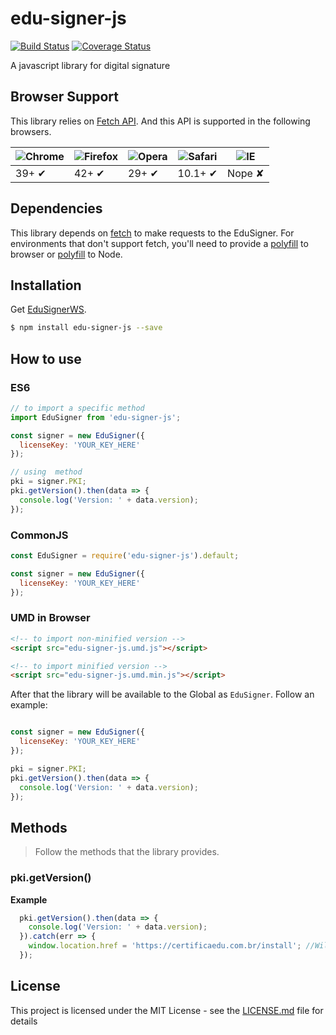 # edu-signer-js
[![Build Status](https://travis-ci.org/ronaldoaraujo/edu-signer-js.svg?branch=master)](https://travis-ci.org/ronaldoaraujo/edu-signer-js)
[![Coverage Status](https://coveralls.io/repos/github/ronaldoaraujo/edu-signer-js/badge.svg?branch=master)](https://coveralls.io/github/ronaldoaraujo/edu-signer-js?branch=master)

A javascript library for digital signature

## Browser Support

This library relies on [Fetch API](https://fetch.spec.whatwg.org/). And this API is supported in the following browsers.

![Chrome](https://cloud.githubusercontent.com/assets/398893/3528328/23bc7bc4-078e-11e4-8752-ba2809bf5cce.png) | ![Firefox](https://cloud.githubusercontent.com/assets/398893/3528329/26283ab0-078e-11e4-84d4-db2cf1009953.png) | ![Opera](https://cloud.githubusercontent.com/assets/398893/3528330/27ec9fa8-078e-11e4-95cb-709fd11dac16.png) | ![Safari](https://cloud.githubusercontent.com/assets/398893/3528331/29df8618-078e-11e4-8e3e-ed8ac738693f.png) | ![IE](https://cloud.githubusercontent.com/assets/398893/3528325/20373e76-078e-11e4-8e3a-1cb86cf506f0.png) |
--- | --- | --- | --- | --- |
39+ ✔ | 42+ ✔ | 29+ ✔ | 10.1+ ✔ | Nope ✘ |

## Dependencies

This library depends on [fetch](https://fetch.spec.whatwg.org/) to make requests to the EduSigner. For environments that don't support fetch, you'll need to provide a [polyfill](https://github.com/github/fetch) to browser or [polyfill](https://github.com/bitinn/node-fetch) to Node.

## Installation

Get [EduSignerWS](https://certificaedu.com.br/install).

```sh
$ npm install edu-signer-js --save
```

## How to use

### ES6

```js
// to import a specific method
import EduSigner from 'edu-signer-js';

const signer = new EduSigner({
  licenseKey: 'YOUR_KEY_HERE'
});

// using  method
pki = signer.PKI;
pki.getVersion().then(data => {
  console.log('Version: ' + data.version);
});
```

### CommonJS

```js
const EduSigner = require('edu-signer-js').default;

const signer = new EduSigner({
  licenseKey: 'YOUR_KEY_HERE'
});
```

### UMD in Browser

```html
<!-- to import non-minified version -->
<script src="edu-signer-js.umd.js"></script>

<!-- to import minified version -->
<script src="edu-signer-js.umd.min.js"></script>
```

After that the library will be available to the Global as `EduSigner`. Follow an example:

```js

const signer = new EduSigner({
  licenseKey: 'YOUR_KEY_HERE'
});

pki = signer.PKI;
pki.getVersion().then(data => {
  console.log('Version: ' + data.version);
});
```

## Methods

> Follow the methods that the library provides.

### pki.getVersion()

**Example**

```js
  pki.getVersion().then(data => {
    console.log('Version: ' + data.version);
  }).catch(err => {
    window.location.href = 'https://certificaedu.com.br/install'; //Will take to the installation page.
  });
```

## License

This project is licensed under the MIT License - see the [LICENSE.md](LICENSE.md) file for details
